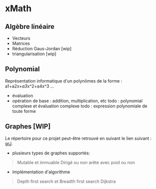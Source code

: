 # xMath

## Algèbre linéaire
* Vecteurs
* Matrices
* Réduction Gaus-Jordan [wip]
* triangularisation [wip]

## Polynomial
Représentation informatique d'un polynômes de la forme : a1+a2*x+a3*x^2+a4x^3 ...
* évaluation
* opération de base : addition, multiplication, etc
todo : polynomial complexe et évaluation complexe
todo : expression polynomiale de toute forme

## Graphes [WIP]
Le répertoire pour ce projet peut-être retrouvé en suivant le lien suivant : [grJ](https://github.com/L-Applin/grJ).
* plusieurs types de graphes supportés:
> Mutable et immuable
> Dirigé ou non
> arête avec poid ou non
* Implémentation d'algorithme
> Depth first search et Breadth first search
> Dijkstra

